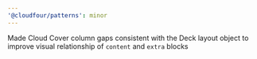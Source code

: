 ```yaml
---
'@cloudfour/patterns': minor
---
```


Made Cloud Cover column gaps consistent with the Deck layout object to improve visual relationship of `content` and `extra` blocks
